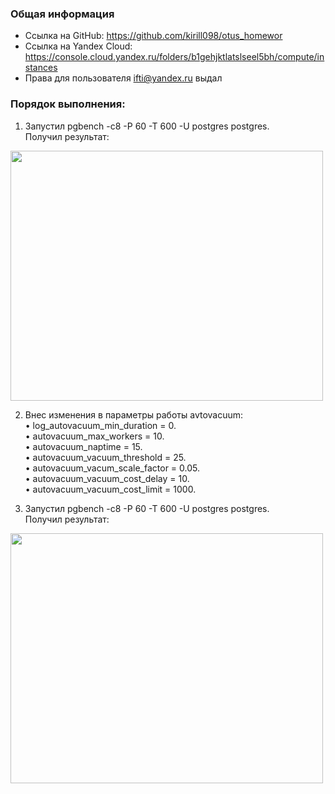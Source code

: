 ### Общая информация ###
* Ссылка на GitHub: https://github.com/kirill098/otus_homewor  
* Ссылка на Yandex Cloud: https://console.cloud.yandex.ru/folders/b1gehjktlatslseel5bh/compute/instances  
* Права для пользователя ifti@yandex.ru выдал

### Порядок выполнения: ###

1. Запустил pgbench -c8 -P 60 -T 600 -U postgres postgres.   
Получил результат:   

<img width="500" height="400" src="https://github.com/kirill098/otus_homework/blob/main/%D0%94%D0%BE%D0%BC%D0%B0%D1%88%D0%BD%D1%8F%D1%8F%20%D1%80%D0%B0%D0%B1%D0%BE%D1%82%D0%B0%20%235/data/before.png?raw=true">

2. Внес изменения в параметры работы avtovacuum:  
	•	log_autovacuum_min_duration = 0.     
	•	autovacuum_max_workers = 10.   
	•	autovacuum_naptime = 15.   
	•	autovacuum_vacuum_threshold = 25.   
	•	autovacuum_vacum_scale_factor = 0.05.   
	•	autovacuum_vacuum_cost_delay = 10.   
	•	autovacuum_vacuum_cost_limit = 1000.   

3. Запустил pgbench -c8 -P 60 -T 600 -U postgres postgres.   
Получил результат:   

<img width="500" height="400" src="https://github.com/kirill098/otus_homework/blob/main/%D0%94%D0%BE%D0%BC%D0%B0%D1%88%D0%BD%D1%8F%D1%8F%20%D1%80%D0%B0%D0%B1%D0%BE%D1%82%D0%B0%20%235/data/after.png?raw=true">
